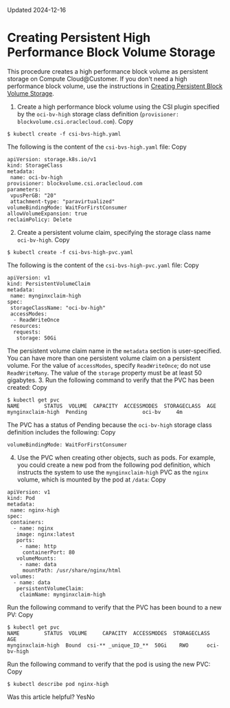 Updated 2024-12-16
# Creating Persistent High Performance Block Volume Storage
This procedure creates a high performance block volume as persistent storage on Compute Cloud@Customer.
If you don't need a high performance block volume, use the instructions in [Creating Persistent Block Volume Storage](https://docs.oracle.com/en-us/iaas/compute-cloud-at-customer/topics/oke/creating-persistent-block-volume-storage.htm#creating-persistent-block-volume-storage "The Compute Cloud@Customer Block Volume service provides persistent, durable, and high-performance block storage that you can use to store data outside of containers.").
  1. Create a high performance block volume using the CSI plugin specified by the `oci-bv-high` storage class definition (`provisioner: blockvolume.csi.oraclecloud.com`).
Copy
```
$ kubectl create -f csi-bvs-high.yaml
```

The following is the content of the `csi-bvs-high.yaml` file:
Copy
```
apiVersion: storage.k8s.io/v1
kind: StorageClass
metadata:
 name: oci-bv-high
provisioner: blockvolume.csi.oraclecloud.com
parameters:
 vpusPerGB: "20"
 attachment-type: "paravirtualized"
volumeBindingMode: WaitForFirstConsumer
allowVolumeExpansion: true
reclaimPolicy: Delete
```

  2. Create a persistent volume claim, specifying the storage class name `oci-bv-high`.
Copy
```
$ kubectl create -f csi-bvs-high-pvc.yaml
```

The following is the content of the `csi-bvs-high-pvc.yaml` file:
Copy
```
apiVersion: v1
kind: PersistentVolumeClaim
metadata:
 name: mynginxclaim-high
spec:
 storageClassName: "oci-bv-high"
 accessModes:
  - ReadWriteOnce
 resources:
  requests:
   storage: 50Gi
```

The persistent volume claim name in the `metadata` section is user-specified. You can have more than one persistent volume claim on a persistent volume.
For the value of `accessModes`, specify `ReadWriteOnce`; do not use `ReadWriteMany`.
The value of the `storage` property must be at least 50 gigabytes.
  3. Run the following command to verify that the PVC has been created:
Copy
```
$ kubectl get pvc
NAME        STATUS  VOLUME  CAPACITY  ACCESSMODES  STORAGECLASS  AGE
mynginxclaim-high  Pending                  oci-bv     4m
```

The PVC has a status of Pending because the `oci-bv-high` storage class definition includes the following:
Copy
```
volumeBindingMode: WaitForFirstConsumer
```

  4. Use the PVC when creating other objects, such as pods.
For example, you could create a new pod from the following pod definition, which instructs the system to use the `mynginxclaim-high` PVC as the `nginx` volume, which is mounted by the pod at `/data`:
Copy
```
apiVersion: v1
kind: Pod
metadata:
 name: nginx-high
spec:
 containers:
  - name: nginx
   image: nginx:latest
   ports:
    - name: http
     containerPort: 80
   volumeMounts:
    - name: data
     mountPath: /usr/share/nginx/html
 volumes:
  - name: data
   persistentVolumeClaim:
    claimName: mynginxclaim-high
```

Run the following command to verify that the PVC has been bound to a new PV:
Copy
```
$ kubectl get pvc
NAME        STATUS  VOLUME     CAPACITY  ACCESSMODES  STORAGECLASS  AGE
mynginxclaim-high  Bound  csi-** _unique_ID_**  50Gi    RWO      oci-bv-high
```

Run the following command to verify that the pod is using the new PVC:
Copy
```
$ kubectl describe pod nginx-high
```



Was this article helpful?
YesNo

